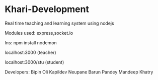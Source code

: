 # Khari-Development

Real time teaching and learning system using nodejs

Modules used: express,socket.io

Ins:
npm install 
nodemon 

localhost:3000 (teacher)

localhost:3000/stu (student)

Developers:
Bipin Oli
Kapildev Neupane
Barun Pandey
Mandeep Khatry

